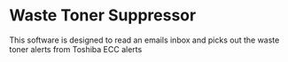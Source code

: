 # Waste Toner Suppressor
This software is designed to read an emails inbox and picks out the waste toner alerts from Toshiba ECC alerts
